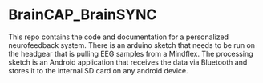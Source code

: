 BrainCAP_BrainSYNC
==================

This repo contains the code and documentation for a personalized neurofeedback system. There is an arduino sketch that needs to be run on the headgear that is pulling EEG samples from a Mindflex. The processing sketch is an Android application that receives the data via Bluetooth and stores it to the internal SD card on any android device.